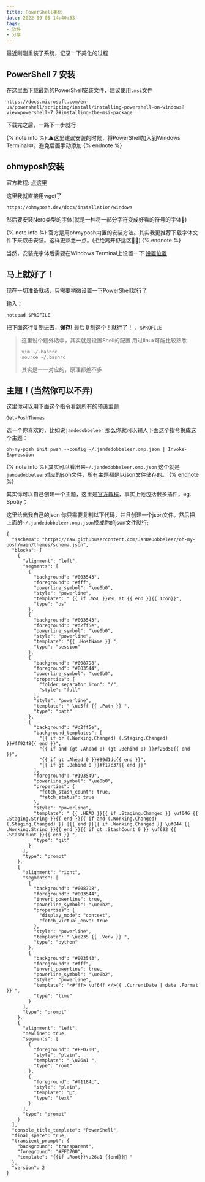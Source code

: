 ```yaml
---
title: PowerShell美化
date: 2022-09-03 14:40:53
tags:
- 软件
- 分享
---
```

最近刚刚重装了系统，记录一下美化的过程
## PowerShell 7 安装

在这里面下载最新的PowerShell安装文件，建议使用``.msi``文件
```
https://docs.microsoft.com/en-us/powershell/scripting/install/installing-powershell-on-windows?view=powershell-7.2#installing-the-msi-package
```
下载完之后，一路下一步就行

{% note info %}
⚠️这里建议安装的时候，将PowerShell加入到Windows Terminal中。避免后面手动添加
{% endnote %}

## ohmyposh安装

官方教程: [点这里](https://ohmyposh.dev/docs/installation/windows)

这里我就直接用wget了

```
https://ohmyposh.dev/docs/installation/windows
```

然后要安装Nerd类型的字体(就是一种将一部分字符变成好看的符号的字体🥰)

{% note info %}
官方是用ohmyposh内置的安装方法。其实我更推荐下载字体文件下来双击安装。这样更熟悉一点。(拒绝离开舒适区🙅🏻)
{% endnote %}

当然，安装完字体后需要在Windows Terminal上设置一下
[设置位置](/images/PowerShell美化/terminal.jpg)

## 马上就好了！
现在一切准备就绪，只需要稍微设置一下PowerShell就行了

输入：
```
notepad $PROFILE
```

把下面这行复制进去，**保存!**
最后复制这个！就行了！
``
. $PROFILE
``

> 这里说个题外话😁，其实就是设置Shell的配置
> 用过linux可能比较熟悉
> ```
> vim ~/.bashrc
> source ~/.bashrc
> ```
> 其实是一一对应的，原理都差不多

## 主题！(当然你可以不弄)

这里你可以用下面这个指令看到所有的预设主题
```
Get-PoshThemes
```

选一个你喜欢的，比如说``jandedobbeleer``
那么你就可以输入下面这个指令换成这个主题：
```
oh-my-posh init pwsh --config ~/.jandedobbeleer.omp.json | Invoke-Expression
```
{% note info %}
其实可以看出来``~/.jandedobbeleer.omp.json`` 这个就是``jandedobbeleer``对应的json文件，所有主题都是以json文件储存的。
{% endnote %}

其实你可以自己创建一个主题，这里是[官方教程](https://ohmyposh.dev/docs/configuration/overview)，事实上他包括很多插件，eg. Spotiy；

这里给出我自己的json
你只需要复制以下代码，并且创建一个json文件。然后把上面的``~/.jandedobbeleer.omp.json``换成你的json文件就行;
```
{
  "$schema": "https://raw.githubusercontent.com/JanDeDobbeleer/oh-my-posh/main/themes/schema.json",
  "blocks": [
    {
      "alignment": "left",
      "segments": [
        {
          "background": "#003543",
          "foreground": "#fff",
          "powerline_symbol": "\ue0b0",
          "style": "powerline",
          "template": " {{ if .WSL }}WSL at {{ end }}{{.Icon}}",
          "type": "os"
        },
        {
          "background": "#003543",
          "foreground": "#d2ff5e",
          "powerline_symbol": "\ue0b0",
          "style": "powerline",
          "template": "{{ .HostName }} ",
          "type": "session"
        },
        {
          "background": "#0087D8",
          "foreground": "#003544",
          "powerline_symbol": "\ue0b0",
          "properties": {
            "folder_separator_icon": "/",
            "style": "full"
          },
          "style": "powerline",
          "template": " \ue5ff {{ .Path }} ",
          "type": "path"
        },
        {
          "background": "#d2ff5e",
          "background_templates": [
            "{{ if or (.Working.Changed) (.Staging.Changed) }}#ff9248{{ end }}",
            "{{ if and (gt .Ahead 0) (gt .Behind 0) }}#f26d50{{ end }}",
            "{{ if gt .Ahead 0 }}#89d1dc{{ end }}",
            "{{ if gt .Behind 0 }}#f17c37{{ end }}"
          ],
          "foreground": "#193549",
          "powerline_symbol": "\ue0b0",
          "properties": {
            "fetch_stash_count": true,
            "fetch_status": true
          },
          "style": "powerline",
          "template": " {{ .HEAD }}{{ if .Staging.Changed }} \uf046 {{ .Staging.String }}{{ end }}{{ if and (.Working.Changed) (.Staging.Changed) }} |{{ end }}{{ if .Working.Changed }} \uf044 {{ .Working.String }}{{ end }}{{ if gt .StashCount 0 }} \uf692 {{ .StashCount }}{{ end }} ",
          "type": "git"
        }
      ],
      "type": "prompt"
    },
    {
      "alignment": "right",
      "segments": [
        {
          "background": "#0087D8",
          "foreground": "#003544",
          "invert_powerline": true,
          "powerline_symbol": "\ue0b2",
          "properties": {
            "display_mode": "context",
            "fetch_virtual_env": true
          },
          "style": "powerline",
          "template": " \ue235 {{ .Venv }} ",
          "type": "python"
        },
        {
          "background": "#003543",
          "foreground": "#fff",
          "invert_powerline": true,
          "powerline_symbol": "\ue0b2",
          "style": "powerline",
          "template": "<#fff> \uf64f </>{{ .CurrentDate | date .Format }} ",
          "type": "time"
        }
      ],
      "type": "prompt"
    },
    {
      "alignment": "left",
      "newline": true,
      "segments": [
        {
          "foreground": "#FFD700",
          "style": "plain",
          "template": " \u26a1 ",
          "type": "root"
        },
        {
          "foreground": "#f1184c",
          "style": "plain",
          "template": "💫",
          "type": "text"
        }
      ],
      "type": "prompt"
    }
  ],
  "console_title_template": "PowerShell",
  "final_space": true,
  "transient_prompt": {
    "background": "transparent",
    "foreground": "#FFD700",
    "template": "{{if .Root}}\u26a1 {{end}}💫 "
  },
  "version": 2
}

```